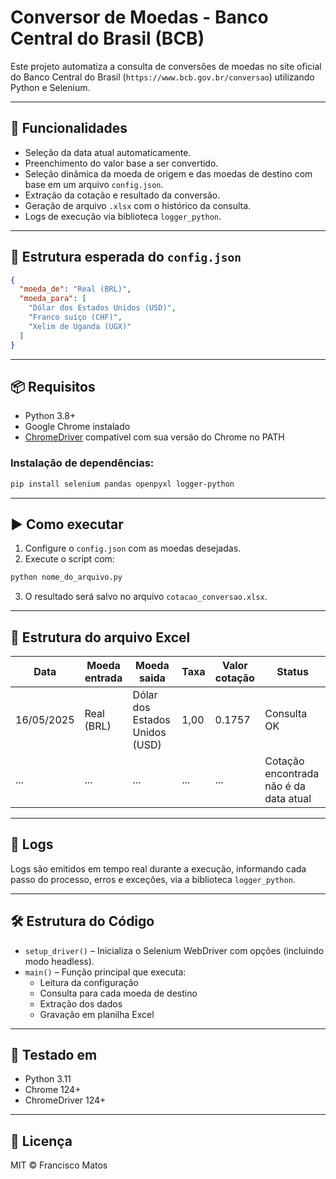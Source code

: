 # Conversor de Moedas - Banco Central do Brasil (BCB)

Este projeto automatiza a consulta de conversões de moedas no site oficial do Banco Central do Brasil (`https://www.bcb.gov.br/conversao`) utilizando Python e Selenium.

---

## 🔧 Funcionalidades

- Seleção da data atual automaticamente.
- Preenchimento do valor base a ser convertido.
- Seleção dinâmica da moeda de origem e das moedas de destino com base em um arquivo `config.json`.
- Extração da cotação e resultado da conversão.
- Geração de arquivo `.xlsx` com o histórico da consulta.
- Logs de execução via biblioteca `logger_python`.

---

## 📁 Estrutura esperada do `config.json`

```json
{
  "moeda_de": "Real (BRL)",
  "moeda_para": [
    "Dólar dos Estados Unidos (USD)",
    "Franco suíço (CHF)",
    "Xelim de Uganda (UGX)"
  ]
}
```

---

## 📦 Requisitos

- Python 3.8+
- Google Chrome instalado
- [ChromeDriver](https://sites.google.com/chromium.org/driver/) compatível com sua versão do Chrome no PATH

### Instalação de dependências:

```bash
pip install selenium pandas openpyxl logger-python
```

---

## ▶️ Como executar

1. Configure o `config.json` com as moedas desejadas.
2. Execute o script com:

```bash
python nome_do_arquivo.py
```

3. O resultado será salvo no arquivo `cotacao_conversao.xlsx`.

---

## 📄 Estrutura do arquivo Excel

| Data       | Moeda entrada | Moeda saida                    | Taxa | Valor cotação | Status                                |
|------------|----------------|--------------------------------|------|----------------|----------------------------------------|
| 16/05/2025 | Real (BRL)     | Dólar dos Estados Unidos (USD) | 1,00 | 0.1757         | Consulta OK                            |
| ...        | ...            | ...                            | ...  | ...            | Cotação encontrada não é da data atual |

---

## 📂 Logs

Logs são emitidos em tempo real durante a execução, informando cada passo do processo, erros e exceções, via a biblioteca `logger_python`.

---

## 🛠️ Estrutura do Código

- `setup_driver()` – Inicializa o Selenium WebDriver com opções (incluindo modo headless).
- `main()` – Função principal que executa:
  - Leitura da configuração
  - Consulta para cada moeda de destino
  - Extração dos dados
  - Gravação em planilha Excel

---

## 🧪 Testado em

- Python 3.11
- Chrome 124+
- ChromeDriver 124+

---

## 📝 Licença

MIT © Francisco Matos